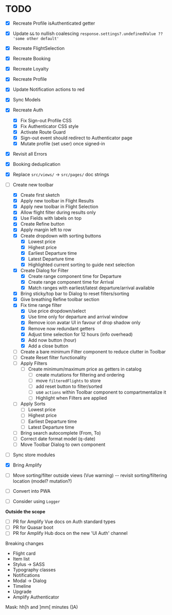 # TODO

- [x] Recreate Profile isAuthenticated getter
- [x] Update `&&` to nullish coalescing `response.settings?.undefinedValue ?? 'some other default'`
- [x] Recreate FlightSelection
- [x] Recreate Booking
- [x] Recreate Loyalty
- [x] Recreate Profile
- [x] Update Notification actions to red
- [x] Sync Models
- [x] Recreate Auth
  - [x] Fix Sign-out Profile CSS
  - [x] Fix Authenticator CSS style
  - [x] Activate Route Guard
  - [x] Sign-out event should redirect to Authenticator page
  - [x] Mutate profile (set user) once signed-in
- [x] Revisit all Errors
- [x] Booking deduplication
- [x] Replace `src/views/` -> `src/pages/` doc strings
- [ ] Create new toolbar
  - [x] Create first sketch
  - [x] Apply new toolbar in Flight Results
  - [x] Apply new toolbar in Flight Selection
  - [x] Allow flight filter during results only
  - [x] Use Fields with labels on top
  - [x] Create Refine button
  - [x] Apply margin left to row
  - [x] Create dropdown with sorting buttons
    - [x] Lowest price
    - [x] Highest price
    - [x] Earliest Departure time
    - [x] Latest Departure time
    - [x] Highlighted current sorting to guide next selection
  - [x] Create Dialog for Filter
    - [x] Create range component time for Departure
    - [x] Create range component time for Arrival
    - [x] Match ranges with earliest/latest departure/arrival available
  - [x] Bring sticky/top bar to Dialog to reset filters/sorting
  - [x] Give breathing Refine toolbar section
  - [x] Fix time range filter
    - [x] Use price dropdown/select
    - [x] Use time only for departure and arrival window
    - [x] Remove icon avatar UI in favour of drop shadow only
    - [x] Remove now redundant getters
    - [x] Adjust time selection for 12 hours (info overhead)
    - [x] Add now button (hour)
    - [x] Add a close button
  - [ ] Create a bare minimum Filter component to reduce clutter in Toolbar
  - [ ] Create Reset filter functionality
  - [ ] Apply Filters
    - [ ] Create minimum/maximum price as getters in catalog
      - [ ] create mutations for filtering and ordering
      - [ ] move `filteredFlights` to store
      - [ ] add reset button to filter/sorted
      - [ ] use `actions` within Toolbar component to compartmentalize it
      - [ ] Highlight when Filters are applied
  - [ ] Apply Sorts
    - [ ] Lowest price
    - [ ] Highest price
    - [ ] Earliest Departure time
    - [ ] Latest Departure time
  - [ ] Bring search autocomplete (From, To)
  - [ ] Correct date format model (q-date)
  - [ ] Move Toolbar Dialog to own component
- [ ] Sync store modules
- [x] Bring Amplify
- [ ] Move sorting/filter outside views (Vue warning) -- revisit sorting/filtering location (model? mutation?)
- [ ] Convert into PWA
- [ ] Consider using `Logger`


**Outside the scope**

- [ ] PR for Amplify Vue docs on Auth standard types
- [ ] PR for Quasar boot
- [ ] PR for Amplify Hub docs on the new 'UI Auth' channel

Breaking changes

* Flight card
* Item list
* Stylus -> SASS
* Typography classes
* Notifications
* Modal -> Dialog
* Timeline
* Upgrade
* Amplify Authenticator



 Mask: hh[h and ]mm[ minutes (]A) 

